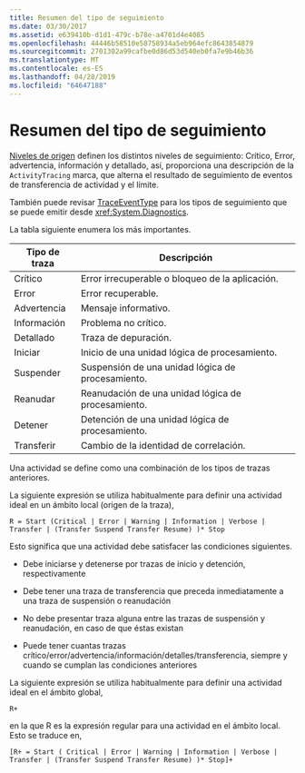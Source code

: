 ```yaml
---
title: Resumen del tipo de seguimiento
ms.date: 03/30/2017
ms.assetid: e639410b-d1d1-479c-b78e-a4701d4e4085
ms.openlocfilehash: 44446b58510e58758934a5eb964efc8643854879
ms.sourcegitcommit: 2701302a99cafbe0d86d53d540eb0fa7e9b46b36
ms.translationtype: MT
ms.contentlocale: es-ES
ms.lasthandoff: 04/28/2019
ms.locfileid: "64647188"
---
```

# <a name="trace-type-summary"></a>Resumen del tipo de seguimiento
[Niveles de origen](https://go.microsoft.com/fwlink/?LinkID=94943) definen los distintos niveles de seguimiento: Crítico, Error, advertencia, información y detallado, así, proporciona una descripción de la `ActivityTracing` marca, que alterna el resultado de seguimiento de eventos de transferencia de actividad y el límite.  
  
 También puede revisar [TraceEventType](https://go.microsoft.com/fwlink/?LinkId=95169) para los tipos de seguimiento que se puede emitir desde <xref:System.Diagnostics>.  
  
 La tabla siguiente enumera los más importantes.  
  
|Tipo de traza|Descripción|  
|----------------|-----------------|  
|Crítico|Error irrecuperable o bloqueo de la aplicación.|  
|Error|Error recuperable.|  
|Advertencia|Mensaje informativo.|  
|Información|Problema no crítico.|  
|Detallado|Traza de depuración.|  
|Iniciar|Inicio de una unidad lógica de procesamiento.|  
|Suspender|Suspensión de una unidad lógica de procesamiento.|  
|Reanudar|Reanudación de una unidad lógica de procesamiento.|  
|Detener|Detención de una unidad lógica de procesamiento.|  
|Transferir|Cambio de la identidad de correlación.|  
  
 Una actividad se define como una combinación de los tipos de trazas anteriores.  
  
 La siguiente expresión se utiliza habitualmente para definir una actividad ideal en un ámbito local (origen de la traza),  
  
 `R = Start (Critical | Error | Warning | Information | Verbose | Transfer | (Transfer Suspend Transfer Resume) )* Stop`  
  
 Esto significa que una actividad debe satisfacer las condiciones siguientes.  
  
- Debe iniciarse y detenerse por trazas de inicio y detención, respectivamente  
  
- Debe tener una traza de transferencia que preceda inmediatamente a una traza de suspensión o reanudación  
  
- No debe presentar traza alguna entre las trazas de suspensión y reanudación, en caso de que éstas existan  
  
- Puede tener cuantas trazas crítico/error/advertencia/información/detalles/transferencia, siempre y cuando se cumplan las condiciones anteriores  
  
 La siguiente expresión se utiliza habitualmente para definir una actividad ideal en el ámbito global,  
  
```  
R+   
```  
  
 en la que R es la expresión regular para una actividad en el ámbito local. Esto se traduce en,  
  
```  
[R+ = Start ( Critical | Error | Warning | Information | Verbose | Transfer | (Transfer Suspend Transfer Resume) )* Stop]+  
```
